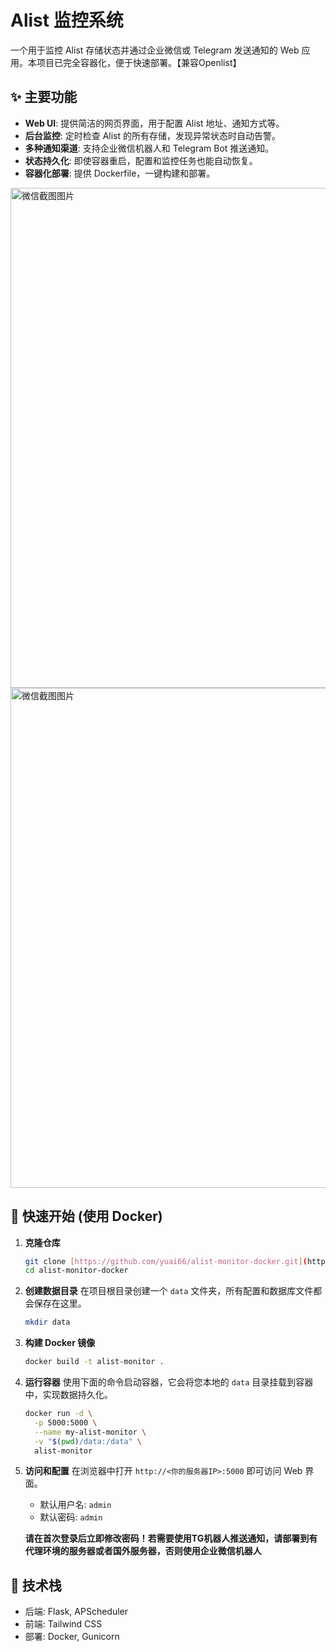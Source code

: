 <!-- 文件名：README.md -->
<!-- 这是项目的“说明书”，别人访问你的仓库时第一眼看到的就是它 -->

# Alist 监控系统

一个用于监控 Alist 存储状态并通过企业微信或 Telegram 发送通知的 Web 应用。本项目已完全容器化，便于快速部署。【兼容Openlist】

## ✨ 主要功能

- **Web UI**: 提供简洁的网页界面，用于配置 Alist 地址、通知方式等。
- **后台监控**: 定时检查 Alist 的所有存储，发现异常状态时自动告警。
- **多种通知渠道**: 支持企业微信机器人和 Telegram Bot 推送通知。
- **状态持久化**: 即使容器重启，配置和监控任务也能自动恢复。
- **容器化部署**: 提供 Dockerfile，一键构建和部署。

<img src="https://tc.z.wiki/autoupload/f/VGYUFUfjLTRdneshf7trSU1pPk5D901eM2bYIJnvuwCyl5f0KlZfm6UsKj-HyTuv/20250706/sYIR/1920X921/%E5%BE%AE%E4%BF%A1%E6%88%AA%E5%9B%BE_20250706124626.png" alt="微信截图图片" width="800" height="auto">
<img src="https://tc.z.wiki/autoupload/f/VGYUFUfjLTRdneshf7trSU1pPk5D901eM2bYIJnvuwCyl5f0KlZfm6UsKj-HyTuv/20250706/pfFe/1920X921/%E5%BE%AE%E4%BF%A1%E6%88%AA%E5%9B%BE_20250706124930.png" alt="微信截图图片" width="800" height="auto">

## 🚀 快速开始 (使用 Docker)

1.  **克隆仓库**
    ```bash
    git clone [https://github.com/yuai66/alist-monitor-docker.git](https://github.com/yuai66/alist-monitor-docker.git)
    cd alist-monitor-docker
    ```

2.  **创建数据目录**
    在项目根目录创建一个 `data` 文件夹，所有配置和数据库文件都会保存在这里。
    ```bash
    mkdir data
    ```

3.  **构建 Docker 镜像**
    ```bash
    docker build -t alist-monitor .
    ```

4.  **运行容器**
    使用下面的命令启动容器，它会将您本地的 `data` 目录挂载到容器中，实现数据持久化。
    ```bash
    docker run -d \
      -p 5000:5000 \
      --name my-alist-monitor \
      -v "$(pwd)/data:/data" \
      alist-monitor
    ```

5.  **访问和配置**
    在浏览器中打开 `http://<你的服务器IP>:5000` 即可访问 Web 界面。
    - 默认用户名: `admin`
    - 默认密码: `admin`
    
    **请在首次登录后立即修改密码！若需要使用TG机器人推送通知，请部署到有代理环境的服务器或者国外服务器，否则使用企业微信机器人**

## 🔧 技术栈

- 后端: Flask, APScheduler
- 前端: Tailwind CSS
- 部署: Docker, Gunicorn
```

